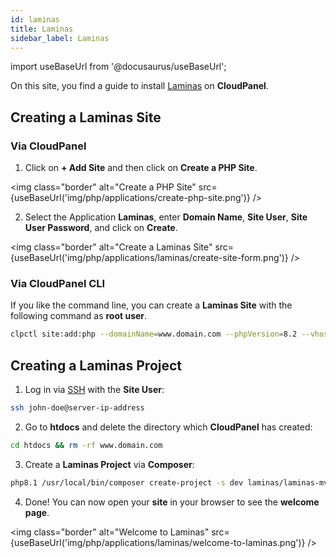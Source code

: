 ```yaml
---
id: laminas
title: Laminas
sidebar_label: Laminas
---
```


import useBaseUrl from '@docusaurus/useBaseUrl';

On this site, you find a guide to install [Laminas](https://getlaminas.org/) on **CloudPanel**.

## Creating a Laminas Site

### Via CloudPanel

1. Click on **+ Add Site** and then click on **Create a PHP Site**.

<img class="border" alt="Create a PHP Site" src={useBaseUrl('img/php/applications/create-php-site.png')} />

2. Select the Application **Laminas**, enter **Domain Name**, **Site User**, **Site User Password**, and click on **Create**.

<img class="border" alt="Create a Laminas Site" src={useBaseUrl('img/php/applications/laminas/create-site-form.png')} />

### Via CloudPanel CLI

If you like the command line, you can create a **Laminas Site** with the following command as **root user**.

```bash
clpctl site:add:php --domainName=www.domain.com --phpVersion=8.2 --vhostTemplate='Laminas' --siteUser='john-doe' --siteUserPassword='!secretPassword!'
```

## Creating a Laminas Project

1. Log in via [SSH](../../../frontend-area/ssh-ftp/#ssh-login) with the **Site User**:

```bash
ssh john-doe@server-ip-address
```

2. Go to **htdocs** and delete the directory which **CloudPanel** has created:

```bash
cd htdocs && rm -rf www.domain.com
```

3. Create a **Laminas Project** via **Composer**:

```bash
php8.1 /usr/local/bin/composer create-project -s dev laminas/laminas-mvc-skeleton www.domain.com
```

4. Done! You can now open your **site** in your browser to see the **welcome page**.

<img class="border" alt="Welcome to Laminas" src={useBaseUrl('img/php/applications/laminas/welcome-to-laminas.png')} />